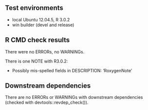 ## Test environments
* local Ubuntu 12.04.5, R 3.0.2
* win builder (devel and release)

## R CMD check results
There were no ERRORs, no WARNINGs.

There is one NOTE with  R3.0.2:
  * Possibly mis-spelled fields in DESCRIPTION:
    ‘RoxygenNote’

## Downstream dependencies
There are no ERRORs or WARNINGs with downstream dependencies (checked with devtools::revdep_check()).
